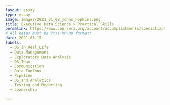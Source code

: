 ```yaml
---
layout: essay
type: essay
image: images/2021_01_08_johns_hopkins.png
title: Executive Data Science > Practical Skills
permalink: https://www.coursera.org/account/accomplishments/specialization/U2A69T73YJDH
# All dates must be YYYY-MM-DD format!
date: 2021-01-15
labels:
  - DS_in_Real_Life
  - Data Management
  - Exploratory Data Analysis
  - DS_Team
  - Communication
  - Data Toolbox
  - Pipeline
  - DS_and_Analytics
  - Testing and Reporting
  - Leadership
  
---
```



